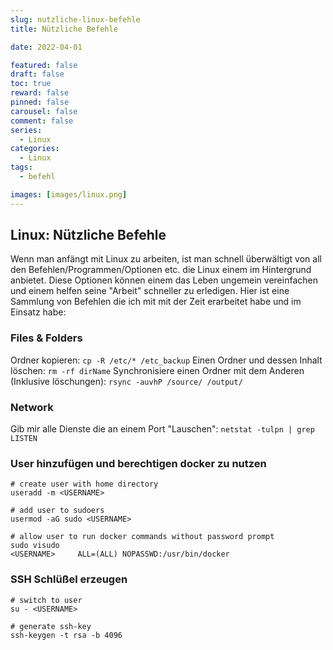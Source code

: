```yaml
---
slug: nutzliche-linux-befehle
title: Nützliche Befehle

date: 2022-04-01

featured: false
draft: false
toc: true
reward: false
pinned: false
carousel: false
comment: false
series:
  - Linux
categories:
  - Linux
tags:
  - befehl

images: [images/linux.png]
---
```


## Linux: Nützliche Befehle
Wenn man anfängt mit Linux zu arbeiten, ist man schnell überwältigt von all den Befehlen/Programmen/Optionen etc. die Linux einem im Hintergrund anbietet.
Diese Optionen können einem das Leben ungemein vereinfachen und einem helfen seine "Arbeit" schneller zu erledigen.
Hier ist eine Sammlung von Befehlen die ich mit mit der Zeit erarbeitet habe und im Einsatz habe:

### Files & Folders
Ordner kopieren:
```cp -R /etc/* /etc_backup```
Einen Ordner und dessen Inhalt löschen:
```rm -rf dirName```
Synchronisiere einen Ordner mit dem Anderen (Inklusive löschungen):
```rsync -auvhP /source/ /output/```
### Network
Gib mir alle Dienste die an einem Port "Lauschen":
```netstat -tulpn | grep LISTEN```

### User hinzufügen und berechtigen docker zu nutzen
```shell
# create user with home directory
useradd -m <USERNAME>

# add user to sudoers
usermod -aG sudo <USERNAME>

# allow user to run docker commands without password prompt
sudo visudo
<USERNAME>     ALL=(ALL) NOPASSWD:/usr/bin/docker
```

### SSH Schlüßel erzeugen
```shell
# switch to user
su - <USERNAME>

# generate ssh-key
ssh-keygen -t rsa -b 4096
```
